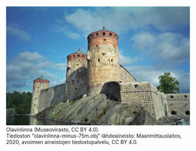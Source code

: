 ![Olavinlinna (Museovirasto, CC BY 4.0)](olavinlinna-3-museovirasto.jpg?raw=true)
Olavinlinna (Museovirasto, CC BY 4.0).  
Tiedoston "olavinlinna-minus-75m.obj" lähdeaineisto: Maanmittauslaitos, 2020, avoimien aineistojen tiedostopalvelu, CC BY 4.0.
